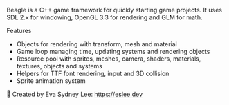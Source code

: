 Beagle is a C++ game framework for quickly starting game projects. It uses SDL 2.x for windowing, OpenGL 3.3 for rendering and GLM for math.

Features
- Objects for rendering with transform, mesh and material
- Game loop managing time, updating systems and rendering objects 
- Resource pool with sprites, meshes, camera, shaders, materials, textures, objects and systems
- Helpers for TTF font rendering, input and 3D collision
- Sprite animation system

🐶 Created by Eva Sydney Lee: https://eslee.dev

